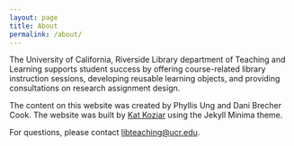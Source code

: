 ```yaml
---
layout: page
title: About
permalink: /about/
---
```


The University of California, Riverside Library department of Teaching and Learning supports student success by offering course-related library instruction sessions, developing reusable learning objects, and providing consultations on research assignment design. 

The content on this website was created by Phyllis Ung and Dani Brecher Cook. The website was built by [Kat Koziar](https://library.ucr.edu/about/directory/staff/kat-koziar) using the Jekyll Minima theme.

For questions, please contact <libteaching@ucr.edu>.
